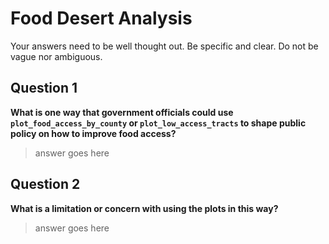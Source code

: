 # Food Desert Analysis
Your answers need to be well thought out. Be specific and clear. Do not be vague nor ambiguous.

## Question 1
**What is one way that government officials could use `plot_food_access_by_county` or `plot_low_access_tracts` to shape public policy on how to improve food access?** 

> answer goes here

## Question 2
**What is a limitation or concern with using the plots in this way?**

> answer goes here


